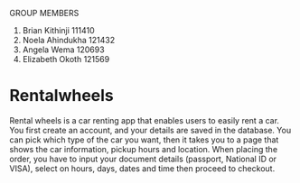 GROUP MEMBERS
1.	Brian Kithinji       111410
2.	Noela Ahindukha      121432
3.	Angela Wema          120693
4.	Elizabeth Okoth      121569



# Rentalwheels
Rental wheels is a car renting app that enables users to easily rent a car. You first create an account, and your details are saved in the database. You can pick which type of the car you want, then it takes you to a page that shows the car information, pickup hours and location. When placing the order, you have to input your document details (passport, National ID or VISA), select on hours, days, dates and time then proceed to checkout. 
